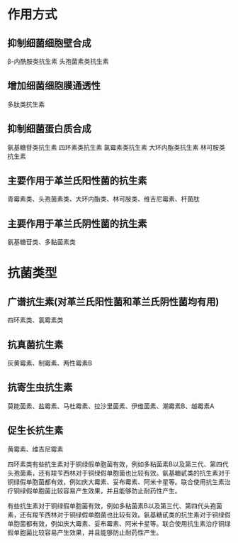 # 作用方式
## 抑制细菌细胞壁合成
β-内酰胺类抗生素
头孢菌素类抗生素

## 增加细菌细胞膜通透性
多肽类抗生素

## 抑制细菌蛋白质合成
氨基糖苷类抗生素
四环素类抗生素
氯霉素类抗生素
大环内酯类抗生素
林可胺类抗生素

## 主要作用于革兰氏阳性菌的抗生素
青霉素类、头孢菌素类、大环内酯类、林可胺类、维吉尼霉素、杆菌肽

## 主要作用于革兰氏阴性菌的抗生素
氨基糖苷类、多黏菌素类
# 抗菌类型

## 广谱抗生素(对革兰氏阳性菌和革兰氏阴性菌均有用)
四环素类、氯霉素类

## 抗真菌抗生素
灰黄霉素、制霉素、两性霉素B

## 抗寄生虫抗生素
莫能菌素、盐霉素、马杜霉素、拉沙里菌素、伊维菌素、潮霉素B、越霉素A

## 促生长抗生素
黄霉素、维吉尼霉素






四环素类有些抗生素对于铜绿假单胞菌有效，例如多粘菌素B以及第三代、第四代头孢菌素，还有羧苄西林对于铜绿假单胞菌也比较有效。氨基糖甙类的抗生素对于铜绿假单胞菌都有效，例如庆大霉素、妥布霉素、阿米卡星等。联合使用抗生素治疗铜绿假单胞菌比较容易产生效果，并且能够防止耐药性产生。



有些抗生素对于铜绿假单胞菌有效，例如多粘菌素B以及第三代、第四代头孢菌素，还有羧苄西林对于铜绿假单胞菌也比较有效。氨基糖甙类的抗生素对于铜绿假单胞菌都有效，例如庆大霉素、妥布霉素、阿米卡星等。联合使用抗生素治疗铜绿假单胞菌比较容易产生效果，并且能够防止耐药性产生。

